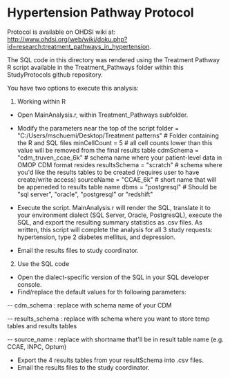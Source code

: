 Hypertension Pathway Protocol
===============

Protocol is available on OHDSI wiki at:  http://www.ohdsi.org/web/wiki/doku.php?id=research:treatment_pathways_in_hypertension.

The SQL code in this directory was rendered using the Treatment Pathway R script available in the Treatment_Pathways folder within this StudyProtocols github repository.

You have two options to execute this analysis:

1)  Working within R
- Open MainAnalysis.r, within Treatment_Pathways subfolder.
- Modify the parameters near the top of the script
	folder        = "C:/Users/mschuemi/Desktop/Treatment patterns" # Folder containing the R and SQL files
	minCellCount  = 5   # all cell counts lower than this value will be removed from the final results table
	cdmSchema     = "cdm_truven_ccae_6k"   # schema name where your patient-level data in OMOP CDM format resides
	resultsSchema = "scratch"  # schema where you'd like the results tables to be created (requires user to have create/write access)
	sourceName    = "CCAE_6k"  # short name that will be appeneded to results table name
	dbms          = "postgresql"  	  # Should be "sql server", "oracle", "postgresql" or "redshift"
 
- Execute the script.
	MainAnalysis.r will render the SQL, translate it to your environment dialect (SQL Server, Oracle, PostgresQL), execute the SQL, and export the resulting summary statistics as .csv files.   As written, this script will complete the analysis for all 3 study requests:  hypertension, type 2 diabetes mellitus, and depression.
- Email the results files to study coordinator.


2) Use the SQL code 
- Open the dialect-specific version of the SQL in your SQL developer console.
- Find/replace the default values for th following parameters:
 
-- cdm_schema  :  replace with schema name of your CDM

-- results_schema  : replace with schema where you want to store temp tables and results tables

-- source_name  :  replace with shortname that'll be in result table name (e.g. CCAE, INPC, Optum)

- Export the 4 results tables from your resultSchema into .csv files.
- Email the results files to the study coordinator.
